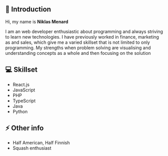 ## 👋 Introduction

Hi, my name is **Niklas Menard**

I am an web developer enthusiastic about programming and always striving to learn new technologies. 
I have previously worked in finance, marketing as and sales, which give me a varied skillset that is not limited to only programming. 
My strengths when problem solving are visualising and understanding concepts as a whole and then focusing on the solution

## 💻 Skillset
- React.js
- JavaScript
- PHP
- TypeScript
- Java
- Python

## ⚡ Other info
- Half American, Half Finnish
- Squash enthusiast
